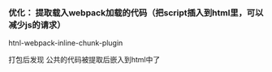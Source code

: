 ### 优化： 提取载入webpack加载的代码（把script插入到html里，可以减少js的请求）
<!-- inline-manifest-webpack-plugin -->
htnl-webpack-inline-chunk-plugin

打包后发现 公共的代码被提取后嵌入到html中了